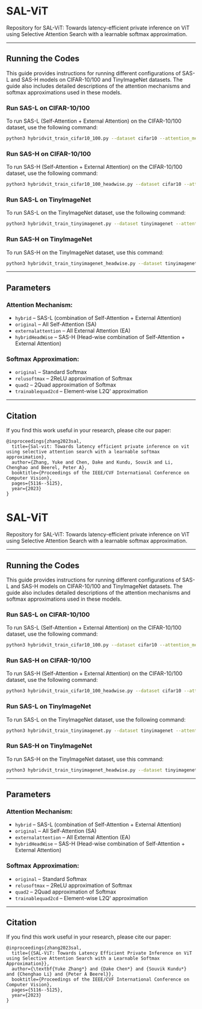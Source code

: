 
# SAL-ViT
Repository for SAL-ViT: Towards latency-efficient private inference on ViT using Selective Attention Search with a learnable softmax approximation.

---

## Running the Codes

This guide provides instructions for running different configurations of SAS-L and SAS-H models on CIFAR-10/100 and TinyImageNet datasets. The guide also includes detailed descriptions of the attention mechanisms and softmax approximations used in these models.

### Run SAS-L on CIFAR-10/100
To run SAS-L (Self-Attention + External Attention) on the CIFAR-10/100 dataset, use the following command:
```bash
python3 hybridvit_train_cifar10_100.py --dataset cifar10 --attention_mechanism hybrid --softmax_approx trainablequad2cd --self_attn_limit 3 --NAS_epoch 600 --num_heads 4
```

### Run SAS-H on CIFAR-10/100
To run SAS-H (Self-Attention + External Attention) on the CIFAR-10/100 dataset, use the following command:
```bash
python3 hybridvit_train_cifar10_100_headwise.py --dataset cifar10 --attention_mechanism hybridHeadWise --softmax_approx trainablequad2cd --self_attn_limit 12 --NAS_epoch 600
```

### Run SAS-L on TinyImageNet
To run SAS-L on the TinyImageNet dataset, use the following command:
```bash
python3 hybridvit_train_tinyimagenet.py --dataset tinyimagenet --attention_mechanism hybrid --softmax_approx trainablequad2cd --self_attn_limit 3 --n_attn_layers 9 --NAS_epoch 100
```

### Run SAS-H on TinyImageNet
To run SAS-H on the TinyImageNet dataset, use this command:
```bash
python3 hybridvit_train_tinyimagenet_headwise.py --dataset tinyimagenet --attention_mechanism hybridHeadWise --softmax_approx trainablequad2cd --self_attn_limit 12 --NAS_epoch 100 --num_heads 4
```

---

## Parameters

### Attention Mechanism:
- `hybrid` – SAS-L (combination of Self-Attention + External Attention)
- `original` – All Self-Attention (SA)
- `externalattention` – All External Attention (EA)
- `hybridHeadWise` – SAS-H (Head-wise combination of Self-Attention + External Attention)

### Softmax Approximation:
- `original` – Standard Softmax
- `relusoftmax` – 2ReLU approximation of Softmax
- `quad2` – 2Quad approximation of Softmax
- `trainablequad2cd` – Element-wise L2Q' approximation

---

## Citation

If you find this work useful in your research, please cite our paper:

```
@inproceedings{zhang2023sal,
  title={Sal-vit: Towards latency efficient private inference on vit using selective attention search with a learnable softmax approximation},
  author={Zhang, Yuke and Chen, Dake and Kundu, Souvik and Li, Chenghao and Beerel, Peter A},
  booktitle={Proceedings of the IEEE/CVF International Conference on Computer Vision},
  pages={5116--5125},
  year={2023}
}
```


# SAL-ViT
Repository for SAL-ViT: Towards latency-efficient private inference on ViT using Selective Attention Search with a learnable softmax approximation.

---

## Running the Codes

This guide provides instructions for running different configurations of SAS-L and SAS-H models on CIFAR-10/100 and TinyImageNet datasets. The guide also includes detailed descriptions of the attention mechanisms and softmax approximations used in these models.

### Run SAS-L on CIFAR-10/100
To run SAS-L (Self-Attention + External Attention) on the CIFAR-10/100 dataset, use the following command:
```bash
python3 hybridvit_train_cifar10_100.py --dataset cifar10 --attention_mechanism hybrid --softmax_approx trainablequad2cd --self_attn_limit 3 --NAS_epoch 600 --num_heads 4
```

### Run SAS-H on CIFAR-10/100
To run SAS-H (Self-Attention + External Attention) on the CIFAR-10/100 dataset, use the following command:
```bash
python3 hybridvit_train_cifar10_100_headwise.py --dataset cifar10 --attention_mechanism hybridHeadWise --softmax_approx trainablequad2cd --self_attn_limit 12 --NAS_epoch 600
```

### Run SAS-L on TinyImageNet
To run SAS-L on the TinyImageNet dataset, use the following command:
```bash
python3 hybridvit_train_tinyimagenet.py --dataset tinyimagenet --attention_mechanism hybrid --softmax_approx trainablequad2cd --self_attn_limit 3 --n_attn_layers 9 --NAS_epoch 100
```

### Run SAS-H on TinyImageNet
To run SAS-H on the TinyImageNet dataset, use this command:
```bash
python3 hybridvit_train_tinyimagenet_headwise.py --dataset tinyimagenet --attention_mechanism hybridHeadWise --softmax_approx trainablequad2cd --self_attn_limit 12 --NAS_epoch 100 --num_heads 4
```

---

## Parameters

### Attention Mechanism:
- `hybrid` – SAS-L (combination of Self-Attention + External Attention)
- `original` – All Self-Attention (SA)
- `externalattention` – All External Attention (EA)
- `hybridHeadWise` – SAS-H (Head-wise combination of Self-Attention + External Attention)

### Softmax Approximation:
- `original` – Standard Softmax
- `relusoftmax` – 2ReLU approximation of Softmax
- `quad2` – 2Quad approximation of Softmax
- `trainablequad2cd` – Element-wise L2Q' approximation

---

## Citation

If you find this work useful in your research, please cite our paper:

```
@inproceedings{zhang2023sal,
  title={{SAL-ViT: Towards Latency Efficient Private Inference on ViT using Selective Attention Search with a Learnable Softmax Approximation}},
  author={\textbf{Yuke Zhang*} and {Dake Chen*} and {Souvik Kundu*} and {Chenghao Li} and {Peter A Beerel}},
  booktitle={Proceedings of the IEEE/CVF International Conference on Computer Vision},
  pages={5116--5125},
  year={2023}
}
```
